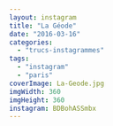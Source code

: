 ```yaml
---
layout: instagram
title: "La Géode"
date: "2016-03-16"
categories: 
  - "trucs-instagrammes"
tags: 
  - "instagram"
  - "paris"
coverImage: La-Geode.jpg
imgWidth: 360
imgHeight: 360
instagram: BDBohASSmbx
---
```

